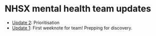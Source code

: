 # NHSX mental health team updates
* [Update 2](2): Prioritisation
* [Update 1](1): First weeknote for team! Prepping for discovery.
